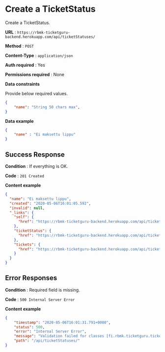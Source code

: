 # Create a TicketStatus

Create a TicketStatus.

**URL** : `https://rbmk-ticketguru-backend.herokuapp.com/api/ticketStatuses/`

**Method** : `POST`

**Content-Type** : `application/json`

**Auth required** : Yes

**Permissions required** : None

**Data constraints**

Provide below required values.

```json
{
    "name": "String 50 chars max",
}
```

**Data example**

```json
{
	"name" : "Ei maksettu lippu"
}
```

## Success Response

**Condition** : If everything is OK.

**Code** : `201 Created`

**Content example**

```json
{
  "name": "Ei maksettu lippu",
  "created": "2020-05-06T16:01:05.592",
  "invalid": null,
  "_links": {
    "self": {
      "href": "https://rbmk-ticketguru-backend.herokuapp.com/api/ticketStatuses/8"
    },
    "ticketStatus": {
      "href": "https://rbmk-ticketguru-backend.herokuapp.com/api/ticketStatuses/8"
    },
    "tickets": {
      "href": "https://rbmk-ticketguru-backend.herokuapp.com/api/ticketStatuses/8/tickets"
    }
  }
}
```

## Error Responses


**Condition** : Required field is missing.

**Code** : `500 Internal Server Error`

**Content example**

```json
{
    "timestamp": "2020-05-06T16:01:31.791+0000",
    "status": 500,
    "error": "Internal Server Error",
    "message": "Validation failed for classes [fi.rbmk.ticketguru.ticketStatus.TicketStatus] during persist time for groups [javax.validation.groups.Default, ]\nList of constraint violations:[\n\tConstraintViolationImpl{interpolatedMessage='Ticket status is required', propertyPath=name, rootBeanClass=class fi.rbmk.ticketguru.ticketStatus.TicketStatus, messageTemplate='Ticket status is required'}\n]",
    "path": "/api/ticketStatuses/"
}
```